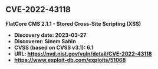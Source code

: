 ## CVE-2022-43118
**FlatCore CMS 2.1.1 - Stored Cross-Site Scripting (XSS)**
- **Discovery date: 2023-03-27**
- **Discoverer: Sinem Sahin**
- **CVSS (based on CVSS v3.1): 6.1**
- **URL: https://nvd.nist.gov/vuln/detail/CVE-2022-43118**
- **https://www.exploit-db.com/exploits/51068**

